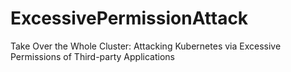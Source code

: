 # ExcessivePermissionAttack
Take Over the Whole Cluster: Attacking Kubernetes via Excessive Permissions of Third-party Applications
